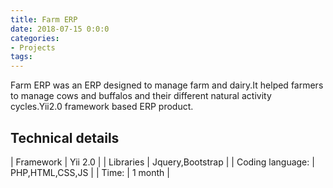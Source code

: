 ```yaml
---
title: Farm ERP
date: 2018-07-15 0:0:0
categories:
- Projects
tags:
---
```


Farm ERP was an ERP designed to manage farm and dairy.It helped farmers to manage cows and buffalos and their different natural activity cycles.Yii2.0 framework based ERP product.

## Technical details

| Framework | Yii 2.0 |
| Libraries | Jquery,Bootstrap |
| Coding language: | PHP,HTML,CSS,JS |
| Time: | 1 month |
